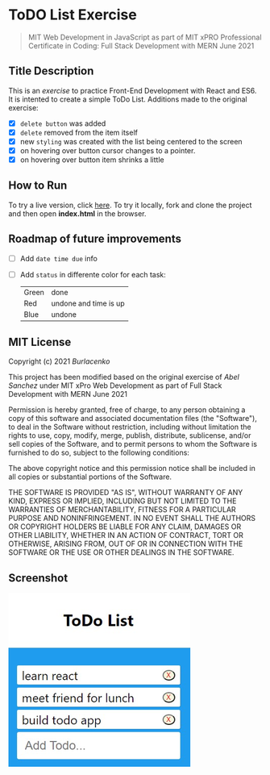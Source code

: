 # ToDO List Exercise
>MIT Web Development in JavaScript as part of MIT xPRO Professional Certificate in Coding: Full Stack Development with MERN June 2021

## Title Description
This is an <em>exercise</em> to practice Front-End Development with React and ES6. It is intented to create a simple ToDo List.
Additions made to the original exercise:

- [x] `delete button` was added
- [x] `delete` removed from the item itself
- [x] new `styling` was created with the list being centered to the screen
- [x] on hovering over button cursor changes to a pointer.
- [x] on hovering over button item shrinks a little
  
## How to Run
To try a live version, click <a href="https://burlacenko.github.io/ToDoListExercise/index.html">here</a>. To try it locally, fork and clone the project and then open <strong>index.html</strong> in the browser.

## Roadmap of future improvements
- [ ] Add `date time due` info</li>
- [ ] Add `status` in differente color for each task:
 
  <table>
  <tr><td>Green</td><td>done</td></tr>
  <tr><td>Red</td><td>undone and time is up</td>
  <tr><td>Blue</td><td>undone</td></tr>
  </table>
  
## MIT License
Copyright (c) 2021 <em>Burlacenko</em>

This project has been modified based on the original exercise of <em>Abel Sanchez</em>
under MIT xPro Web Development as part of Full Stack Development with MERN June 2021

Permission is hereby granted, free of charge, to any person obtaining a copy
of this software and associated documentation files (the "Software"), to deal
in the Software without restriction, including without limitation the rights
to use, copy, modify, merge, publish, distribute, sublicense, and/or sell
copies of the Software, and to permit persons to whom the Software is
furnished to do so, subject to the following conditions:

The above copyright notice and this permission notice shall be included in all
copies or substantial portions of the Software.

THE SOFTWARE IS PROVIDED "AS IS", WITHOUT WARRANTY OF ANY KIND, EXPRESS OR
IMPLIED, INCLUDING BUT NOT LIMITED TO THE WARRANTIES OF MERCHANTABILITY,
FITNESS FOR A PARTICULAR PURPOSE AND NONINFRINGEMENT. IN NO EVENT SHALL THE
AUTHORS OR COPYRIGHT HOLDERS BE LIABLE FOR ANY CLAIM, DAMAGES OR OTHER
LIABILITY, WHETHER IN AN ACTION OF CONTRACT, TORT OR OTHERWISE, ARISING FROM,
OUT OF OR IN CONNECTION WITH THE SOFTWARE OR THE USE OR OTHER DEALINGS IN THE
SOFTWARE.
	
## Screenshot
![Image of ToDoList Exercise](ToDoListExercise2021-10-31-3.jpg)
